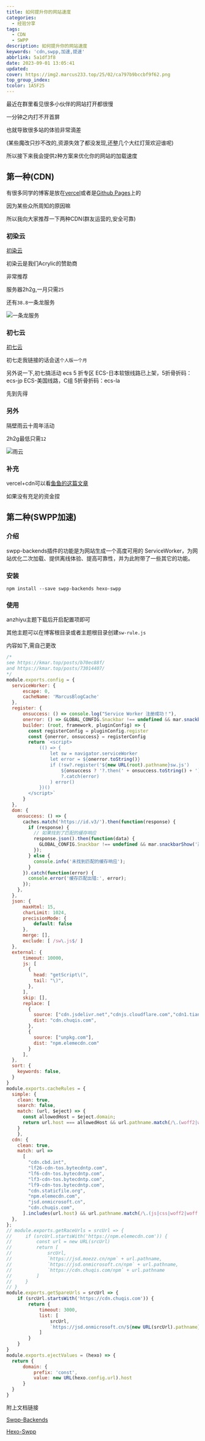 ```yaml
---
title: 如何提升你的网站速度
categories:
  - 经验分享
tags:
  - CDN
  - SWPP
description: 如何提升你的网站速度
keywords: 'cdn,swpp,加速,提速'
abbrlink: 5a1df3f8
date: 2023-09-01 13:05:41
updated:
cover: https://img2.marcus233.top/25/02/ca797b9bccbf9f62.png
top_group_index:
tcolor: 1A5F25
---
```

最近在群里看见很多小伙伴的网站打开都很慢

一分钟之内打不开首屏

也就导致很多站的体验非常滴差

(某些魔改只抄不改的,资源失效了都没发现,还整几个大红灯笼欢迎谁呢)

所以接下来我会提供`2`种方案来优化你的网站的加载速度

<!-- more -->

## 第一种(CDN)

有很多同学的博客是放在[vercel](vercel.com)或者是[Github Pages](GitHub.com)上的

因为某些众所周知的原因嘛

所以我向大家推荐一下两种CDN(群友运营的,安全可靠)

### 初染云

[初染云](https://cloud.firstdyeing.com/aff/HIXZJHFB)

初染云是我们Acrylic的赞助商

非常推荐

服务器2h2g,一月只需`25`

还有`38.8`一条龙服务

![一条龙服务](https://img01.anheyu.com/useruploads/8/2023/08/27/64eb1ac0c40a7.jpeg)

### 初七云

[初七云](https://www.chuqiyun.com/aff/UTPYFQYG)

初七走我链接的话会送`个人版一个月`

另外说一下,初七搞活动
ecs 5 折专区
ECS-日本软银线路已上架，5折骨折码：ecs-jp
ECS-美国线路，C组 5折骨折码：ecs-la

先到先得

### 另外

隔壁雨云十周年活动

2h2g最低只需`12`

![雨云](https://img01.anheyu.com/useruploads/8/2023/08/27/64eb1b83bb5ae.png)

### 补充

vercel+cdn可以看[鱼鱼的这篇文章](https://blog.anheyu.com/posts/136a.html)

如果没有充足的资金捏

## 第二种(SWPP加速)

### 介绍
swpp-backends插件的功能是为网站生成一个高度可用的 ServiceWorker，为网站优化二次加载、提供离线体验、提高可靠性，并为此附带了一些其它的功能。

### 安装

```shell
npm install --save swpp-backends hexo-swpp
```

### 使用

anzhiyu主题下载后开启配置项即可

其他主题可以在博客根目录或者主题根目录创建`sw-rule.js`

内容如下,需自己更改

```js
/*
see https://kmar.top/posts/b70ec88f/
and https://kmar.top/posts/73014407/
*/
module.exports.config = {
  serviceWorker: {
      escape: 0,
      cacheName: 'MarcusBlogCache'
  },
  register: {
      onsuccess: () => console.log("Service Worker 注册成功！"),
      onerror: () => GLOBAL_CONFIG.Snackbar !== undefined && mar.snackbarShow('Service Worker 注册失败！可能是由于您的浏览器不支持该功能！'),
      builder: (root, framework, pluginConfig) => {
        const registerConfig = pluginConfig.register
        const {onerror, onsuccess} = registerConfig
        return `<script>
            (() => {
                let sw = navigator.serviceWorker
                let error = ${onerror.toString()}
                if (!sw?.register('${new URL(root).pathname}sw.js')
                    ${onsuccess ? '?.then(' + onsuccess.toString() + ')' : ''}
                    ?.catch(error)
                ) error()
            })()
        </script>`
      }
  },
  dom: {
    onsuccess: () => {
      caches.match('https://id.v3/').then(function(response) {
        if (response) {
          // 如果找到了匹配的缓存响应
          response.json().then(function(data) {
            GLOBAL_CONFIG.Snackbar !== undefined && mar.snackbarShow('通知📢', `已刷新缓存，更新为${data.global + "." + data.local}版本最新内容`);
          });
        } else {
          console.info('未找到匹配的缓存响应');
        }
      }).catch(function(error) {
        console.error('缓存匹配出错:', error);
      });
    },
  },
  json: {
      maxHtml: 15,
      charLimit: 1024,
      precisionMode: {
          default: false
      },
      merge: [],
      exclude: [ /sw\.js$/ ]
  },
  external: {
      timeout: 10000,
      js: [
        {
          head: "getScript\(",
          tail: "\)",
        },
      ],
      skip: [],
      replace: [
        {
          source: ["cdn.jsdelivr.net","cdnjs.cloudflare.com","cdn1.tianli0.top"],
          dist: "cdn.chuqis.com",
        },
        {
          source: ["unpkg.com"],
          dist: "npm.elemecdn.com"
        }
      ],
  },
  sort: { 
    keywords: false,
  }
}
module.exports.cacheRules = {
  simple: {
    clean: true,
    search: false,
    match: (url, $eject) => {
      const allowedHost = $eject.domain;
      return url.host === allowedHost && url.pathname.match(/\.(woff2|woff|ttf|cur)$/)
    }
    },
  cdn: {
    clean: true,
    match: url =>
      [
        "cdn.cbd.int",
        "lf26-cdn-tos.bytecdntp.com",
        "lf6-cdn-tos.bytecdntp.com",
        "lf3-cdn-tos.bytecdntp.com",
        "lf9-cdn-tos.bytecdntp.com",
        "cdn.staticfile.org",
        "npm.elemecdn.com",
        "jsd.onmicrosoft.cn",
        "cdn.chuqis.com",
      ].includes(url.host) && url.pathname.match(/\.(js|css|woff2|woff|ttf|cur)$/),
  },
};
// module.exports.getRaceUrls = srcUrl => {
//     if (srcUrl.startsWith('https://npm.elemecdn.com')) {
//         const url = new URL(srcUrl)
//         return [
//             srcUrl,
//             `https://jsd.moezz.cn/npm` + url.pathname,
//             `https://jsd.onmicrosoft.cn/npm` + url.pathname,
//             `https://cdn.chuqis.com/npm` + url.pathname
//         ]
//     }
// }
module.exports.getSpareUrls = srcUrl => {
    if (srcUrl.startsWith('https://cdn.chuqis.com')) {
        return {
            timeout: 3000,
            list: [
                srcUrl,
                `https://jsd.onmicrosoft.cn/${new URL(srcUrl).pathname}`
            ]
        }
    }
}
module.exports.ejectValues = (hexo) => {
  return {
      domain: {
          prefix: 'const',
          value: new URL(hexo.config.url).host
      }
  }
}
```

附上文档链接

[Swpp-Backends](https://kmar.top/posts/b70ec88f/)

[Hexo-Swpp](https://github.com/EmptyDreams/hexo-swpp#readme)
